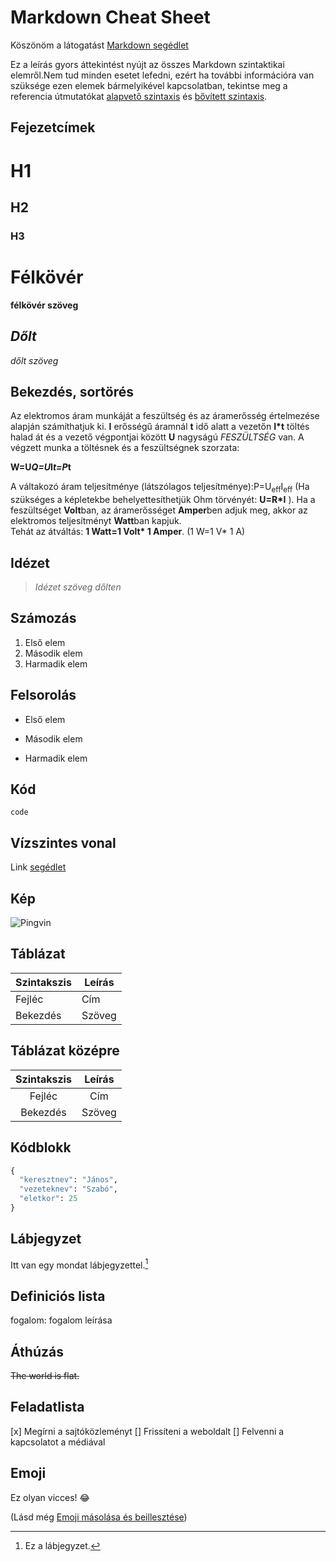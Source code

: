 # Markdown Cheat Sheet
Köszönöm a látogatást [Markdown segédlet](https://www.markdownguide.org!)

Ez a leírás gyors áttekintést nyújt az összes Markdown szintaktikai elemről.Nem tud minden esetet lefedni, ezért ha további információra van szüksége ezen elemek bármelyikével kapcsolatban, tekintse meg a referencia útmutatókat [alapvető szintaxis](https://www.markdownguide.org/basc-syntax/) és [bővített szintaxis](https://www.markdownguide.org/extended-syntax/).

## Fejezetcímek
# H1
## H2
### H3
# **Félkövér**
__félkövér szöveg__

## *Dőlt*
_dőlt szöveg_

## Bekezdés, sortörés
Az elektromos áram munkáját a feszültség és az áramerősség értelmezése alapján számíthatjuk ki. **I** erősségű áramnál **t** idő alatt a vezetőn __I*t__ töltés halad át és a vezető végpontjai között **U** nagyságú _FESZÜLTSÉG_ van. A végzett munka a töltésnek és a feszültségnek szorzata: 

__W=U*Q=U*I*t=P*t__

A váltakozó áram teljesítménye (látszólagos teljesítménye):P=U<sub>eff</sub>I<sub>eff</sub> (Ha szükséges a képletekbe behelyettesíthetjük Ohm törvényét: **U=R*I** ). Ha a feszültséget **Volt**ban, az áramerősséget **Amper**ben adjuk meg, akkor az elektromos teljesítményt **Watt**ban kapjuk.  
Tehát az átváltás: __1 Watt=1 Volt* 1 Amper__. (1 W=1 V* 1 A)
## Idézet
>_Idézet szöveg dőlten_
## Számozás
1. Első elem
2. Második elem
3. Harmadik elem
## Felsorolás
+ Első elem
- Második elem
* Harmadik elem
## Kód
`code`

## Vízszintes vonal
Link
[segédlet](https://www.markdownguide.org)
## Kép
![Pingvin](https://www.markdownguide.org/assets/images/tux.png "Pingvin")
## Táblázat

| Szintakszis | Leírás|
|---------|---------|
| Fejléc | Cím|
| Bekezdés | Szöveg|

## Táblázat középre

| Szintakszis | Leírás|
|:---------:|:---------:|
| Fejléc | Cím|
|Bekezdés | Szöveg|
## Kódblokk
``` python
{
  "keresztnev": "János",
  "vezeteknev": "Szabó",
  "eletkor": 25
}
```
## Lábjegyzet
Itt van egy mondat lábjegyzettel.[^1]

[^1]: Ez a lábjegyzet.
## Definiciós lista
fogalom:
fogalom leírása
## Áthúzás
~~The world is flat.~~
## Feladatlista
[x] Megírni a sajtóközleményt
[] Frissíteni a weboldalt
[] Felvenni a kapcsolatot a médiával
## Emoji
Ez olyan vicces! :joy:

(Lásd még [Emoji másolása és beillesztése](https://www.markdownguide.org/extended-syntax/ "#copying-and-pasting-emoji"))
